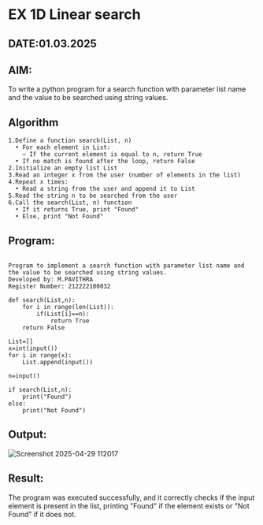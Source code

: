# EX 1D Linear search
## DATE:01.03.2025
## AIM:
To write a python program for a search function with parameter list name and the value to be searched using string values.

## Algorithm
```
1.Define a function search(List, n)
  • For each element in List:
    – If the current element is equal to n, return True
  • If no match is found after the loop, return False
2.Initialize an empty list List
3.Read an integer x from the user (number of elements in the list)
4.Repeat x times:
  • Read a string from the user and append it to List
5.Read the string n to be searched from the user
6.Call the search(List, n) function
  • If it returns True, print "Found"
  • Else, print "Not Found" 
```
## Program:
```

Program to implement a search function with parameter list name and the value to be searched using string values.
Developed by: M.PAVITHRA
Register Number: 212222100032 

def search(List,n):
    for i in range(len(List)):
        if(List[i]==n):
            return True
    return False

List=[]
x=int(input())
for i in range(x):
    List.append(input())

n=input()

if search(List,n):
    print("Found")
else:
    print("Not Found")
```

## Output:

![Screenshot 2025-04-29 112017](https://github.com/user-attachments/assets/352869b4-1700-4ce0-8664-b04ac343c5d2)


## Result:
The program was executed successfully, and it correctly checks if the input element is present in the list, printing "Found" if the element exists or "Not Found" if it does not.
